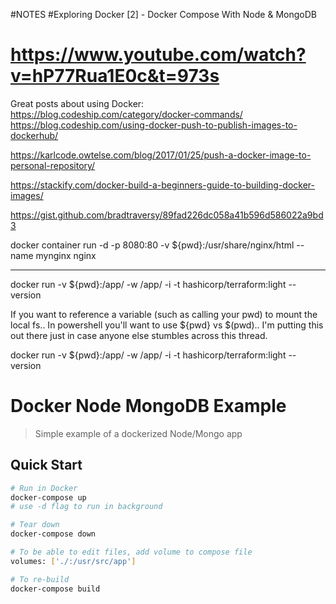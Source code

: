 #NOTES
#Exploring Docker [2] - Docker Compose With Node & MongoDB
# https://www.youtube.com/watch?v=hP77Rua1E0c&t=973s
Great posts about using Docker:
https://blog.codeship.com/category/docker-commands/
https://blog.codeship.com/using-docker-push-to-publish-images-to-dockerhub/



https://karlcode.owtelse.com/blog/2017/01/25/push-a-docker-image-to-personal-repository/


https://stackify.com/docker-build-a-beginners-guide-to-building-docker-images/


https://gist.github.com/bradtraversy/89fad226dc058a41b596d586022a9bd3

docker container run -d -p 8080:80 -v ${pwd}:/usr/share/nginx/html --name mynginx nginx

********
docker run -v ${pwd}:/app/ -w /app/ -i -t hashicorp/terraform:light --version

If you want to reference a variable (such as calling your pwd) to mount the local fs.. In powershell you'll want to use ${pwd} vs $(pwd).. I'm putting this out there just in case anyone else stumbles across this thread.

docker run -v ${pwd}:/app/ -w /app/ -i -t hashicorp/terraform:light --version



# Docker Node MongoDB Example

> Simple example of a dockerized Node/Mongo app

## Quick Start

```bash
# Run in Docker
docker-compose up
# use -d flag to run in background

# Tear down
docker-compose down

# To be able to edit files, add volume to compose file
volumes: ['./:/usr/src/app']

# To re-build
docker-compose build
```
